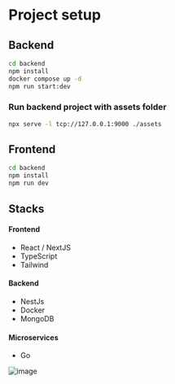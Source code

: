 # Project setup

## Backend

```bash
cd backend
npm install
docker compose up -d
npm run start:dev
```

### Run backend project with assets folder

```bash
npx serve -l tcp://127.0.0.1:9000 ./assets
```

## Frontend

```bash
cd backend
npm install
npm run dev
```

## Stacks

#### Frontend

- React / NextJS
- TypeScript
- Tailwind

#### Backend

- NestJs
- Docker
- MongoDB

#### Microservices

- Go


![image](https://github.com/user-attachments/assets/2cc13150-7f45-40be-8fa0-f3034615f9bf)
